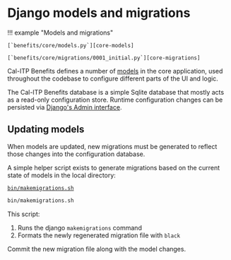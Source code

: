 # Django models and migrations

!!! example "Models and migrations"

    [`benefits/core/models.py`][core-models]

    [`benefits/core/migrations/0001_initial.py`][core-migrations]

Cal-ITP Benefits defines a number of [models][core-models] in the core application, used throughout the codebase to configure
different parts of the UI and logic.

The Cal-ITP Benefits database is a simple Sqlite database that mostly acts as a read-only configuration store.
Runtime configuration changes can be persisted via [Django's Admin interface](https://docs.djangoproject.com/en/5.0/ref/contrib/admin/).

## Updating models

When models are updated, new migrations must be generated to reflect those changes into the configuration database.

A simple helper script exists to generate migrations based on the current state of models in the local directory:

[`bin/makemigrations.sh`][makemigrations]

```bash
bin/makemigrations.sh
```

This script:

1. Runs the django `makemigrations` command
1. Formats the newly regenerated migration file with `black`

Commit the new migration file along with the model changes.

[core-models]: https://github.com/cal-itp/benefits/blob/dev/benefits/core/models.py
[core-migrations]: https://github.com/cal-itp/benefits/blob/dev/benefits/core/migrations/0001_initial.py
[makemigrations]: https://github.com/cal-itp/benefits/blob/dev/bin/makemigrations.sh
